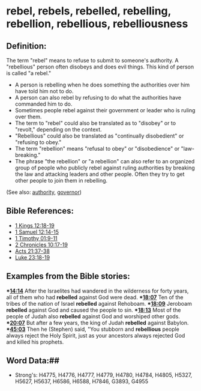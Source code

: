 # rebel, rebels, rebelled, rebelling, rebellion, rebellious, rebelliousness #

## Definition: ##

The term "rebel" means to refuse to submit to someone's authority. A "rebellious" person often disobeys and does evil things. This kind of person is called "a rebel."

* A person is rebelling when he does something the authorities over him have told him not to do.
* A person can also rebel by refusing to do what the authorities have commanded him to do.
* Sometimes people rebel against their government or leader who is ruling over them.
* The term to "rebel" could also be translated as to "disobey" or to "revolt," depending on the context.
* "Rebellious" could also be translated as "continually disobedient" or "refusing to obey."
* The term "rebellion" means "refusal to obey" or "disobedience" or "law-breaking."
* The phrase "the rebellion" or "a rebellion" can also refer to an organized group of people who publicly rebel against ruling authorities by breaking the law and attacking leaders and other people. Often they try to get other people to join them in rebelling.

(See also: [authority](../kt/authority.md), [governor](governor.md))

## Bible References: ##

* [1 Kings 12:18-19](rc://en/tn/help/1ki/12/18)
* [1 Samuel 12:14-15](rc://en/tn/help/1sa/12/14)
* [1 Timothy 01:9-11](rc://en/tn/help/1ti/01/09)
* [2 Chronicles 10:17-19](rc://en/tn/help/2ch/10/17)
* [Acts 21:37-38](rc://en/tn/help/act/21/37)
* [Luke 23:18-19](rc://en/tn/help/luk/23/18)

## Examples from the Bible stories: ##

  __*[14:14](rc://en/tn/help/obs/14/14)__ After the Israelites had wandered in the wilderness for forty years, all of them who had __rebelled__ against God were dead. 
  __*[18:07](rc://en/tn/help/obs/18/07)__ Ten of the tribes of the nation of Israel __rebelled__ against Rehoboam. 
  __*[18:09](rc://en/tn/help/obs/18/09)__ Jeroboam __rebelled__ against God and caused the people to sin. 
  __*[18:13](rc://en/tn/help/obs/18/13)__ Most of the people of Judah also __rebelled__ against God and worshiped other gods. 
  __*[20:07](rc://en/tn/help/obs/20/07)__ But after a few years, the king of Judah __rebelled__ against Babylon. 
  __*[45:03](rc://en/tn/help/obs/45/03)__ Then he (Stephen) said, "You stubborn and __rebellious__ people always reject the Holy Spirit, just as your ancestors always rejected God and killed his prophets.

## Word Data:##

* Strong's: H4775, H4776, H4777, H4779, H4780, H4784, H4805, H5327, H5627, H5637, H6586, H6588, H7846, G3893, G4955
